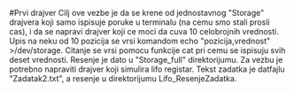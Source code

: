 #Prvi drajver
Cilj ove vezbe je da se krene od jednostavnog "Storage" drajvera koji samo ispisuje poruke u terminalu (na cemu smo stali prosli cas), i da se napravi drajver koji ce moci da cuva 10 celobrojnih vrednosti. Upis na neku od 10 pozicija se vrsi komandom echo "pozicija,vrednost" >/dev/storage. Citanje se vrsi pomocu funkcije cat pri cemu se ispisuju svih deset vrednosti. Resenje je dato u "Storage_full" direktorijumu. 
Za vezbu je potrebno napraviti drajver koji simulira lifo registar. Tekst zadatka je datfajlu "Zadatak2.txt", a resenje u direktorijumu Lifo_ResenjeZadatka.

